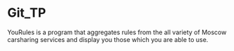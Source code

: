 # Git_TP
YouRules is a program that aggregates rules from the all variety of Moscow carsharing services and display you those which you 
are able to use.
